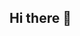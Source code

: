 ## Hi there 👋

<!--
**ManuelFernandezData/ManuelFernandezData** is a ✨ _special_ ✨ repository because its `README.md` (this file) appears on your GitHub profile.

Here are some ideas to get you started:

- 🔭 I’m currently working on my Data Analysis portfolio, to showcase my skills and to experiment freely with diverse datasets!
- 🌱 I’m currently learning 
- 👯 I’m looking to collaborate on Data Analytics projects dealing with environmental data.
- 🤔 I recently started looking for full-time data analyst job (I'm already doing it freelance).
- 💬 Ask me about ...
- 📫 How to reach me: ...
- ⚡ Fun fact: I first learned spoken English by going (a lot!) to the movies, which were all subtitled in Venezuela! :)
-->
